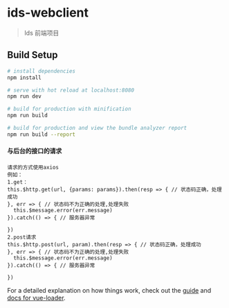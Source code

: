 # ids-webclient

> Ids 前端项目

## Build Setup

``` bash
# install dependencies
npm install

# serve with hot reload at localhost:8080
npm run dev

# build for production with minification
npm run build

# build for production and view the bundle analyzer report
npm run build --report
```

#### 与后台的接口的请求
```
请求的方式使用axios
例如：
1.get：
this.$http.get(url, {params: params}).then(resp => { // 状态码正确，处理成功
}, err => { // 状态码不为正确的处理,处理失败
  this.$message.error(err.message)
}).catch(() => { // 服务器异常
  
})
2.post请求
this.$http.post(url, param).then(resp => { // 状态码正确，处理成功
}, err => { // 状态码不为正确的处理,处理失败
  this.$message.error(err.message)
}).catch(() => { // 服务器异常
  
})
```
For a detailed explanation on how things work, check out the [guide](http://vuejs-templates.github.io/webpack/) and [docs for vue-loader](http://vuejs.github.io/vue-loader).
